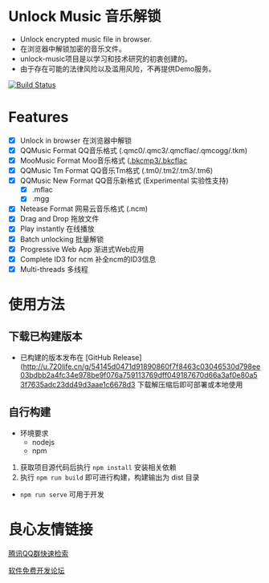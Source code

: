 # Unlock Music 音乐解锁
- Unlock encrypted music file in browser. 
- 在浏览器中解锁加密的音乐文件。
- unlock-music项目是以学习和技术研究的初衷创建的。
- 由于存在可能的法律风险以及滥用风险，不再提供Demo服务。

[![Build Status](https://ci.ixarea.com/api/badges/ix64/unlock-music/status.svg)](https://ci.ixarea.com/ix64/unlock-music)

# Features
- [x] Unlock in browser 在浏览器中解锁
- [x] QQMusic Format QQ音乐格式 (.qmc0/.qmc3/.qmcflac/.qmcogg/.tkm)
- [x] MooMusic Format Moo音乐格式 ([.bkcmp3/.bkcflac](http://u.720life.cn/g/54145d0471d91890860f7f8463c03046530d798ee03bdbb2a4fc34e978be9f07162476cd52a98940e73d12d19b4901e4) 
- [x] QQMusic Tm Format QQ音乐Tm格式 (.tm0/.tm2/.tm3/.tm6)
- [x] QQMusic New Format QQ音乐新格式 (Experimental 实验性支持)
    - [x] .mflac 
    - [x] .mgg
- [x] Netease Format 网易云音乐格式 (.ncm)
- [x] Drag and Drop 拖放文件
- [x] Play instantly 在线播放
- [x] Batch unlocking 批量解锁
- [x] Progressive Web App 渐进式Web应用
- [x] Complete ID3 for ncm 补全ncm的ID3信息
- [x] Multi-threads 多线程 

# 使用方法
## 下载已构建版本
- 已构建的版本发布在 [GitHub Release](http://u.720life.cn/g/54145d0471d91890860f7f8463c03046530d798ee03bdbb2a4fc34e978be9f076a759113769dff049187670d66a3af0e80a53f7635adc23dd49d3aae1c6678d3  下载解压缩后即可部署或本地使用

## 自行构建
- 环境要求 
    - nodejs
    - npm
1. 获取项目源代码后执行 `npm install` 安装相关依赖
2. 执行 `npm run build` 即可进行构建，构建输出为 dist 目录
- `npm run serve` 可用于开发



 # 良心友情链接

[腾讯QQ群快速检索](http://u.720life.cn/s/8cf73f7c)

[软件免费开发论坛](http://u.720life.cn/s/bbb01dc0)